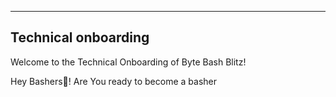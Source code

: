 
---
## Technical onboarding
Welcome to the Technical Onboarding of Byte Bash Blitz!

Hey Bashers👊!
Are You ready to become a basher

